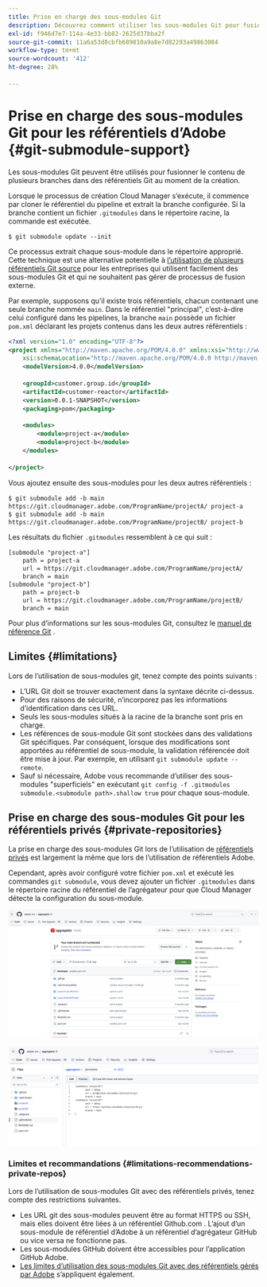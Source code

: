 ```yaml
---
title: Prise en charge des sous-modules Git
description: Découvrez comment utiliser les sous-modules Git pour fusionner le contenu de plusieurs branches dans des référentiels Git au moment de la création.
exl-id: f946d7e7-114a-4e33-bb82-2625d37bba2f
source-git-commit: 11a6a53d8cbfb689810a9a8e7d82293a49863084
workflow-type: tm+mt
source-wordcount: '412'
ht-degree: 28%

---
```


# Prise en charge des sous-modules Git pour les référentiels d’Adobe {#git-submodule-support}

Les sous-modules Git peuvent être utilisés pour fusionner le contenu de plusieurs branches dans des référentiels Git au moment de la création.

Lorsque le processus de création Cloud Manager s’exécute, il commence par cloner le référentiel du pipeline et extrait la branche configurée. Si la branche contient un fichier `.gitmodules` dans le répertoire racine, la commande est exécutée.

```
$ git submodule update --init
```

Ce processus extrait chaque sous-module dans le répertoire approprié. Cette technique est une alternative potentielle à [l’utilisation de plusieurs référentiels Git source](/help/managing-code/multiple-git-repos.md) pour les entreprises qui utilisent facilement des sous-modules Git et qui ne souhaitent pas gérer de processus de fusion externe.

Par exemple, supposons qu’il existe trois référentiels, chacun contenant une seule branche nommée `main`. Dans le référentiel &quot;principal&quot;, c’est-à-dire celui configuré dans les pipelines, la branche `main` possède un fichier `pom.xml` déclarant les projets contenus dans les deux autres référentiels :

```xml
<?xml version="1.0" encoding="UTF-8"?>
<project xmlns="http://maven.apache.org/POM/4.0.0" xmlns:xsi="http://www.w3.org/2001/XMLSchema-instance"
    xsi:schemaLocation="http://maven.apache.org/POM/4.0.0 http://maven.apache.org/maven-v4_0_0.xsd">
    <modelVersion>4.0.0</modelVersion>
   
    <groupId>customer.group.id</groupId>
    <artifactId>customer-reactor</artifactId>
    <version>0.0.1-SNAPSHOT</version>
    <packaging>pom</packaging>
   
    <modules>
        <module>project-a</module>
        <module>project-b</module>
    </modules>
   
</project>
```

Vous ajoutez ensuite des sous-modules pour les deux autres référentiels :

```shell
$ git submodule add -b main https://git.cloudmanager.adobe.com/ProgramName/projectA/ project-a
$ git submodule add -b main https://git.cloudmanager.adobe.com/ProgramName/projectB/ project-b
```

Les résultats du fichier `.gitmodules` ressemblent à ce qui suit :

```text
[submodule "project-a"]
    path = project-a
    url = https://git.cloudmanager.adobe.com/ProgramName/projectA/
    branch = main
[submodule "project-b"]
    path = project-b
    url = https://git.cloudmanager.adobe.com/ProgramName/projectB/
    branch = main
```

Pour plus d’informations sur les sous-modules Git, consultez le [manuel de référence Git](https://git-scm.com/book/fr/v2/Git-Tools-Submodules) .

## Limites {#limitations}

Lors de l’utilisation de sous-modules git, tenez compte des points suivants :

* L’URL Git doit se trouver exactement dans la syntaxe décrite ci-dessus.
* Pour des raisons de sécurité, n’incorporez pas les informations d’identification dans ces URL.
* Seuls les sous-modules situés à la racine de la branche sont pris en charge.
* Les références de sous-module Git sont stockées dans des validations Git spécifiques. Par conséquent, lorsque des modifications sont apportées au référentiel de sous-module, la validation référencée doit être mise à jour. Par exemple, en utilisant `git submodule update --remote`.
* Sauf si nécessaire, Adobe vous recommande d’utiliser des sous-modules &quot;superficiels&quot; en exécutant `git config -f .gitmodules submodule.<submodule path>.shallow true` pour chaque sous-module.


## Prise en charge des sous-modules Git pour les référentiels privés {#private-repositories}

La prise en charge des sous-modules Git lors de l’utilisation de [référentiels privés](private-repositories.md) est largement la même que lors de l’utilisation de référentiels Adobe.

Cependant, après avoir configuré votre fichier `pom.xml` et exécuté les commandes `git submodule`, vous devez ajouter un fichier `.gitmodules` dans le répertoire racine du référentiel de l’agrégateur pour que Cloud Manager détecte la configuration du sous-module.

![fichier .gitmodules](assets/gitmodules.png)

![Agrégateur](assets/aggregator.png)

### Limites et recommandations {#limitations-recommendations-private-repos}

Lors de l’utilisation de sous-modules Git avec des référentiels privés, tenez compte des restrictions suivantes.

* Les URL git des sous-modules peuvent être au format HTTPS ou SSH, mais elles doivent être liées à un référentiel Github.com . L’ajout d’un sous-module de référentiel d’Adobe à un référentiel d’agrégateur GitHub ou vice versa ne fonctionne pas.
* Les sous-modules GitHub doivent être accessibles pour l’application GitHub Adobe.
* [Les limites d’utilisation des sous-modules Git avec des référentiels gérés par Adobe](#limitations-recommendations) s’appliquent également.
